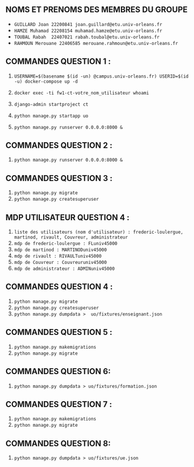 ## NOMS ET PRENOMS DES MEMBRES DU GROUPE 

- `GUILLARD Joan 22200841 joan.guillard@etu.univ-orleans.fr`
- `HAMZE Muhamad 22208154 muhamad.hamze@etu.univ-orleans.fr`
- `TOUBAL Rabah  22407021 rabah.toubal@etu.univ-orleans.fr`
- `RAHMOUN Merouane 22406585 merouane.rahmoun@etu.univ-orleans.fr`

## COMMANDES QUESTION 1 :

1. `USERNAME=$(basename $(id -un) @campus.univ-orleans.fr) USERID=$(id -u) docker-compose up -d`
2. `docker exec -ti fw1-ct-votre_nom_utilisateur whoami`
3. `django-admin startproject ct`
4. `python manage.py startapp uo`

5. `python manage.py runserver 0.0.0.0:8000 &`


## COMMANDES QUESTION 2 :

1. `python manage.py runserver 0.0.0.0:8000 &`


## COMMANDES QUESTION 3 :

1. `python manage.py migrate`
2. `python manage.py createsuperuser`


## MDP UTILISATEUR QUESTION 4 :

1. `liste des utilisateurs (nom d'utilisateur) : frederic-loulergue, martinod, rivault, Couvreur, administrateur`
2. `mdp de frederic-loulergue : FLuniv45000`
3. `mdp de martinod : MARTINODuniv45000`
4. `mdp de rivault : RIVAULTuniv45000`
5. `mdp de Couvreur : Couvreuruniv45000`
6. `mdp de administrateur : ADMINuniv45000`


## COMMANDES QUESTION 4 :

1. `python manage.py migrate`
2. `python manage.py createsuperuser`
3. `python manage.py dumpdata >  uo/fixtures/enseignant.json` 

## COMMANDES QUESTION 5 :

1. `python manage.py makemigrations`
2. `python manage.py migrate`

## COMMANDES QUESTION 6:

1. `python manage.py dumpdata > uo/fixtures/formation.json`

## COMMANDES QUESTION 7 :

1. `python manage.py makemigrations`
2. `python manage.py migrate`

## COMMANDES QUESTION 8:

1. `python manage.py dumpdata > uo/fixtures/ue.json`
